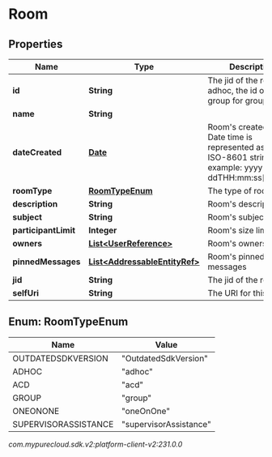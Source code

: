 # Room


## Properties

| Name | Type | Description | Notes |
| ------------ | ------------- | ------------- | ------------- |
| **id** | **String** | The jid of the room if adhoc, the id of the group for group rooms |  [optional] |
| **name** | **String** |  |  [optional] |
| **dateCreated** | [**Date**](Date) | Room's created time. Date time is represented as an ISO-8601 string. For example: yyyy-MM-ddTHH:mm:ss[.mmm]Z |  [optional] |
| **roomType** | [**RoomTypeEnum**](#Enum--RoomTypeEnum) | The type of room |  [optional] |
| **description** | **String** | Room's description |  [optional] |
| **subject** | **String** | Room's subject |  [optional] |
| **participantLimit** | **Integer** | Room's size limit |  [optional] |
| **owners** | [**List&lt;UserReference&gt;**](UserReference) | Room's owners |  [optional] |
| **pinnedMessages** | [**List&lt;AddressableEntityRef&gt;**](AddressableEntityRef) | Room's pinned messages |  [optional] |
| **jid** | **String** | The jid of the room |  [optional] |
| **selfUri** | **String** | The URI for this object |  [optional] |


## Enum: RoomTypeEnum

| Name | Value |
| ---- | ----- |
| OUTDATEDSDKVERSION | &quot;OutdatedSdkVersion&quot; | 
| ADHOC | &quot;adhoc&quot; | 
| ACD | &quot;acd&quot; | 
| GROUP | &quot;group&quot; | 
| ONEONONE | &quot;oneOnOne&quot; | 
| SUPERVISORASSISTANCE | &quot;supervisorAssistance&quot; | 




_com.mypurecloud.sdk.v2:platform-client-v2:231.0.0_
